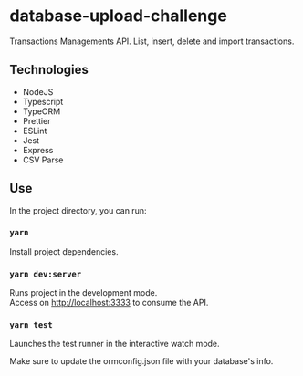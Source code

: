 # database-upload-challenge
Transactions Managements API. List, insert, delete and import transactions.

## Technologies

- NodeJS
- Typescript
- TypeORM
- Prettier
- ESLint
- Jest
- Express
- CSV Parse

## Use

In the project directory, you can run:

### `yarn`

Install project dependencies.

### `yarn dev:server`

Runs project in the development mode. <br/>
Access on [http://localhost:3333](http://localhost:3333) to consume the API.

### `yarn test`

Launches the test runner in the interactive watch mode.<br />


Make sure to update the ormconfig.json file with your database's info.

